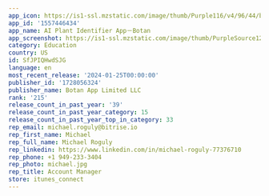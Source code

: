 ```yaml
---
app_icon: https://is1-ssl.mzstatic.com/image/thumb/Purple116/v4/96/44/b5/9644b5dd-8821-20c5-80ea-3cb72a62cb16/AppIcon-0-1x_U007emarketing-0-6-0-85-220.png/1024x1024bb.png
app_id: '1557446434'
app_name: AI Plant Identifier App－Botan
app_screenshot: https://is1-ssl.mzstatic.com/image/thumb/PurpleSource126/v4/1b/ee/79/1bee79d7-8312-bf66-706c-156967239422/cd209b82-a406-4413-86d5-76e081e976a8_Screen_M_1-2.jpg/1242x2688bb.png
category: Education
country: US
id: SfJPIQHwdSJG
language: en
most_recent_release: '2024-01-25T00:00:00'
publisher_id: '1728056324'
publisher_name: Botan App Limited LLC
rank: '215'
release_count_in_past_year: '39'
release_count_in_past_year_category: 15
release_count_in_past_year_top_in_category: 33
rep_email: michael.roguly@bitrise.io
rep_first_name: Michael
rep_full_name: Michael Roguly
rep_linkedin: https://www.linkedin.com/in/michael-roguly-77376710
rep_phone: +1 949-233-3404
rep_photo: michael.jpg
rep_title: Account Manager
store: itunes_connect
---
```

